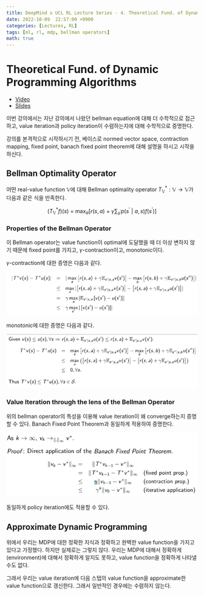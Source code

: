 ```yaml
---
title: DeepMind x UCL RL Lecture Series - 4. Theoretical Fund. of Dynamic Programming Algorithms
date: 2022-10-09  22:57:00 +0900
categories: [Lectures, RL]
tags: [ml, rl, mdp, bellman operators]
math: true
---
```


# Theoretical Fund. of Dynamic Programming Algorithms

- [Video](https://www.youtube.com/watch?v=XpbLq7rIJAA&list=PLqYmG7hTraZDVH599EItlEWsUOsJbAodm&index=4&ab_channel=DeepMind)
- [Slides](https://storage.googleapis.com/deepmind-media/UCL%20x%20DeepMind%202021/Lecture%204%20-%20Theoretical%20Fundamentals%20of%20DP%20Algorithms.pdf)


이번 강의에서는 지난 강의에서 나왔던 bellman equation에 대해 더 수학적으로 접근하고, value iteration과 policy iteration이 수렴하는지에 대해 수학적으로 증명한다.

강의를 본격적으로 시작하시기 전, 베이스로 normed vector space, contraction mapping, fixed point, banach fixed point theorem에 대해 설명을 하시고 시작을 하신다.


## Bellman Optimality Operator

어떤 real-value function $\mathbb{V}$에 대해 Bellman optimality operator $T_\mathbb{V}^* : \mathbb{V} \rightarrow \mathbb{V}$가 다음과 같은 식을 만족한다.

$$
(T_\mathbb{V}^*f)(s)\ =\ \max_a \Biggl [r(s,a)\ +\ \gamma \sum_{s^\prime}p(s^\prime\ |\ a, s)f(s^\prime) \Biggr]
$$

### Properties of the Bellman Operator

이 Bellman operator는 value function이 optimal에 도달했을 때 더 이상 변하지 않기 때문에 fixed point를 가지고, $\gamma$-contraction이고, monotonic이다.

$\gamma$-contraction에 대한 증명은 다음과 같다.

![gamma-contraction proof](/assets/images/gamma-contraction_proof.PNG)

monotonic에 대한 증명은 다음과 같다.

![monotonic proof](/assets/images/monotonic_proof.PNG)

### Value Iteration through the lens of the Bellman Operator

위의 bellman operator의 특성을 이용해 value iteration이 왜 converge하는지 증명할 수 있다. Banach Fixed Point Theorem과 동일하게 적용하여 증명한다.

![monotonic proof](/assets/images/value_iteration_proof.PNG)

동일하게 policy iteration에도 적용할 수 있다.


## Approximate Dynamic Programming

위에서 우리는 MDP에 대한 정확한 지식과 정확하고 완벽한 value function을 가지고 있다고 가정했다. 하지만 실제로는 그렇지 않다. 우리는 MDP에 대해서 정확하게(environment)에 대해서 정확하게 알지도 못하고, value function을 정확하게 나타낼 수도 없다.

그래서 우리는 value iteration에 다음 스텝의 value function을 approximate한 value function으로 갱신한다. 그래서 일반적인 경우에는 수렴하지 않는다.

